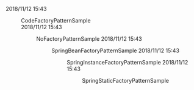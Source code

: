 2018/11/12  15:43    <DIR>          CodeFactoryPatternSample  
2018/11/12  15:43    <DIR>          NoFactoryPatternSample 
2018/11/12  15:43    <DIR>          SpringBeanFactoryPatternSample
2018/11/12  15:43    <DIR>          SpringInstanceFactoryPatternSample
2018/11/12  15:43    <DIR>          SpringStaticFactoryPatternSample
